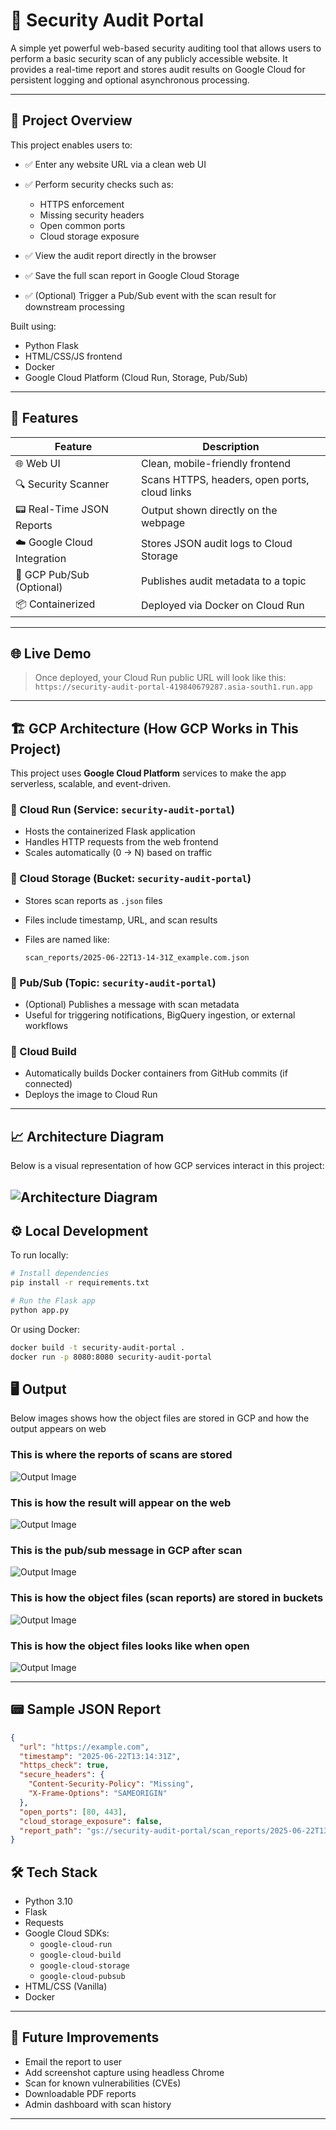 # 🔐 Security Audit Portal

A simple yet powerful web-based security auditing tool that allows users to perform a basic security scan of any publicly accessible website. It provides a real-time report and stores audit results on Google Cloud for persistent logging and optional asynchronous processing.

---

## 📌 Project Overview

This project enables users to:

* ✅ Enter any website URL via a clean web UI
* ✅ Perform security checks such as:

  * HTTPS enforcement
  * Missing security headers
  * Open common ports
  * Cloud storage exposure
* ✅ View the audit report directly in the browser
* ✅ Save the full scan report in Google Cloud Storage
* ✅ (Optional) Trigger a Pub/Sub event with the scan result for downstream processing

Built using:

* Python Flask
* HTML/CSS/JS frontend
* Docker
* Google Cloud Platform (Cloud Run, Storage, Pub/Sub)

---

## 🚀 Features

| Feature                     | Description                                   |
| --------------------------- | --------------------------------------------- |
| 🌐 Web UI                   | Clean, mobile-friendly frontend               |
| 🔍 Security Scanner         | Scans HTTPS, headers, open ports, cloud links |
| 📟 Real-Time JSON Reports   | Output shown directly on the webpage          |
| ☁️ Google Cloud Integration | Stores JSON audit logs to Cloud Storage       |
| 📩 GCP Pub/Sub (Optional)   | Publishes audit metadata to a topic           |
| 📦 Containerized            | Deployed via Docker on Cloud Run              |

---

## 🌐 Live Demo

> Once deployed, your Cloud Run public URL will look like this:
> `https://security-audit-portal-419840679287.asia-south1.run.app`

---

## 🏗️ GCP Architecture (How GCP Works in This Project)

This project uses **Google Cloud Platform** services to make the app serverless, scalable, and event-driven.

### 🔹 Cloud Run (Service: `security-audit-portal`)

* Hosts the containerized Flask application
* Handles HTTP requests from the web frontend
* Scales automatically (0 → N) based on traffic

### 🔹 Cloud Storage (Bucket: `security-audit-portal`)

* Stores scan reports as `.json` files
* Files include timestamp, URL, and scan results
* Files are named like:

  ```
  scan_reports/2025-06-22T13-14-31Z_example.com.json
  ```

### 🔹 Pub/Sub (Topic: `security-audit-portal`)

* (Optional) Publishes a message with scan metadata
* Useful for triggering notifications, BigQuery ingestion, or external workflows

### 🔹 Cloud Build

* Automatically builds Docker containers from GitHub commits (if connected)
* Deploys the image to Cloud Run

---

## 📈 Architecture Diagram

Below is a visual representation of how GCP services interact in this project:


![Architecture Diagram](assets/image.png)
---

## ⚙️ Local Development

To run locally:

```bash
# Install dependencies
pip install -r requirements.txt

# Run the Flask app
python app.py
```

Or using Docker:

```bash
docker build -t security-audit-portal .
docker run -p 8080:8080 security-audit-portal
```

## 🖥️ Output

Below images shows how the object files are stored in GCP and how the output appears on web 

### This is where the reports of scans are stored
![Output Image](assets/output1.png)

### This is how the result will appear on the web
![Output Image](asstes/output2.png)

### This is the pub/sub message in GCP after scan
![Output Image](asstes/output3.png)

### This is how the object files (scan reports) are stored in buckets
![Output Image](asstes/output4.png)

### This is how the object files looks like when open
![Output Image](asstes/output5.png)

---

## 📟 Sample JSON Report

```json
{
  "url": "https://example.com",
  "timestamp": "2025-06-22T13:14:31Z",
  "https_check": true,
  "secure_headers": {
    "Content-Security-Policy": "Missing",
    "X-Frame-Options": "SAMEORIGIN"
  },
  "open_ports": [80, 443],
  "cloud_storage_exposure": false,
  "report_path": "gs://security-audit-portal/scan_reports/2025-06-22T13-14-31Z_example.com.json"
}
```

## 🛠️ Tech Stack

* Python 3.10
* Flask
* Requests
* Google Cloud SDKs:
  * `google-cloud-run`
  * `google-cloud-build`
  * `google-cloud-storage`
  * `google-cloud-pubsub`
* HTML/CSS (Vanilla)
* Docker

---

## 🧪 Future Improvements

* Email the report to user
* Add screenshot capture using headless Chrome
* Scan for known vulnerabilities (CVEs)
* Downloadable PDF reports
* Admin dashboard with scan history

---

